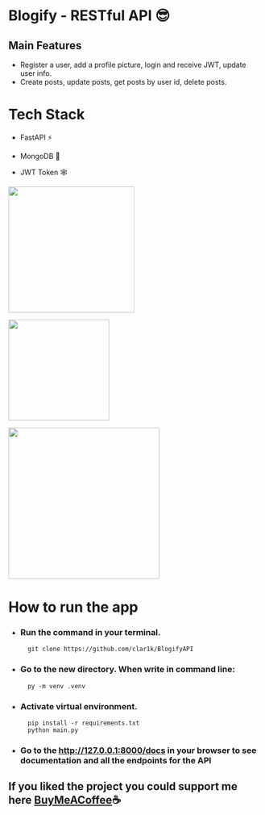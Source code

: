 # Blogify - RESTful API 😎
## Main Features
- Register a user, add a profile picture, login and receive JWT, update user info.
- Create posts, update posts, get posts by user id, delete posts.

# Tech Stack
- FastAPI ⚡

- MongoDB 🍃

- JWT Token 🕸️

<img src="https://fastapi.tiangolo.com/img/logo-margin/logo-teal.png"  height="250"></img>

<img src="https://upload.wikimedia.org/wikipedia/commons/thumb/9/93/MongoDB_Logo.svg/2560px-MongoDB_Logo.svg.png" width="" height="200"></img>

<img src="https://w7.pngwing.com/pngs/413/267/png-transparent-jwt-io-json-web-token-hd-logo.png" width="" height="300"></img>

# How to run the app
- ### Run the command in your terminal.

        git clone https://github.com/clar1k/BlogifyAPI

- ### Go to the new directory. When write in command line:

        py -m venv .venv

- ### Activate virtual environment.

        pip install -r requirements.txt
        python main.py

- ### Go to the **http://127.0.0.1:8000/docs** in your browser to see documentation and all the endpoints for the API

## If you liked the project you could support me here <a href="https://www.buymeacoffee.com/clar1k">BuyMeACoffee</a>☕
